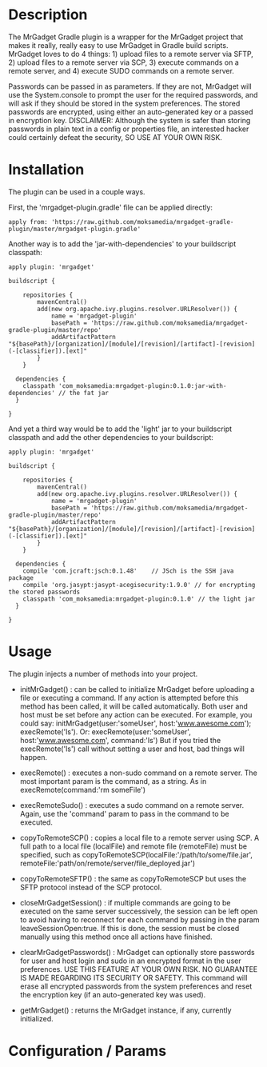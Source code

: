 # Description

The MrGadget Gradle plugin is a wrapper for the MrGadget project that makes it really, really easy to use MrGadget in Gradle build scripts. MrGadget loves to do 4 things: 1) upload files to a remote server via SFTP, 2) upload files to a remote server via SCP, 3) execute commands on a remote server, and 4) execute SUDO commands on a remote server.

Passwords can be passed in as parameters. If they are not, MrGadget will use the System.console to prompt the user for the required passwords, and will ask if they should be stored in the system preferences. The stored passwords are encrypted, using either an auto-generated key or a passed in encryption key. DISCLAIMER: Although the system is safer than storing passwords in plain text in a config or properties file, an interested hacker could certainly defeat the security, SO USE AT YOUR OWN RISK. 

# Installation

The plugin can be used in a couple ways.

First, the 'mrgadget-plugin.gradle' file can be applied directly:

	apply from: 'https://raw.github.com/moksamedia/mrgadget-gradle-plugin/master/mrgadget-plugin.gradle'
	

Another way is to add the 'jar-with-dependencies' to your buildscript classpath:

	apply plugin: 'mrgadget'

	buildscript {
	
		repositories {
			mavenCentral()
			add(new org.apache.ivy.plugins.resolver.URLResolver()) {
				name = 'mrgadget-plugin'
				basePath = 'https://raw.github.com/moksamedia/mrgadget-gradle-plugin/master/repo'
				addArtifactPattern "${basePath}/[organization]/[module]/[revision]/[artifact]-[revision](-[classifier]).[ext]"
			}
		}
    
	  dependencies {
		classpath 'com_moksamedia:mrgadget-plugin:0.1.0:jar-with-dependencies' // the fat jar 
	  }

	}

And yet a third way would be to add the 'light' jar to your buildscript classpath and add the other dependencies to your buildscript:

	apply plugin: 'mrgadget'

	buildscript {

		repositories {
			mavenCentral()
			add(new org.apache.ivy.plugins.resolver.URLResolver()) {
				name = 'mrgadget-plugin'
				basePath = 'https://raw.github.com/moksamedia/mrgadget-gradle-plugin/master/repo'
				addArtifactPattern "${basePath}/[organization]/[module]/[revision]/[artifact]-[revision](-[classifier]).[ext]"
			}
		}

	  dependencies {
		compile 'com.jcraft:jsch:0.1.48'	// JSch is the SSH java package
		compile 'org.jasypt:jasypt-acegisecurity:1.9.0'	// for encrypting the stored passwords
		classpath 'com_moksamedia:mrgadget-plugin:0.1.0' // the light jar
	  }
	
	}

# Usage

The plugin injects a number of methods into your project.

* initMrGadget() : can be called to initialize MrGadget before uploading a file or executing a command. If any action is attempted before this method has been called, it will be called automatically. Both user and host must be set before any action can be executed. For example, you could say: initMrGadget(user:'someUser', host:'www.awesome.com'); execRemote('ls'). Or: execRemote(user:'someUser', host:'www.awesome.com', command:'ls') But if you tried the execRemote('ls') call without setting a user and host, bad things will happen.

* execRemote() : executes a non-sudo command on a remote server. The most important param is the command, as a string. As in execRemote(command:'rm someFile')

* execRemoteSudo() : executes a sudo command on a remote server. Again, use the 'command' param to pass in the command to be executed.

* copyToRemoteSCP() : copies a local file to a remote server using SCP. A full path to a local file (localFile) and remote file (remoteFile) must be specified, such as copyToRemoteSCP(localFile:'/path/to/some/file.jar', remoteFile:'path/on/remote/server/file_deployed.jar')

* copyToRemoteSFTP() : the same as copyToRemoteSCP but uses the SFTP protocol instead of the SCP protocol.

* closeMrGadgetSession() : if multiple commands are going to be executed on the same server successively, the session can be left open to avoid having to reconnect for each command by passing in the param leaveSessionOpen:true. If this is done, the session must be closed manually using this method once all actions have finished.

* clearMrGadgetPasswords() : MrGadget can optionally store passwords for user and host login and sudo in an encrypted format in the user preferences. USE THIS FEATURE AT YOUR OWN RISK. NO GUARANTEE IS MADE REGARDING ITS SECURITY OR SAFETY. This command will erase all encrypted passwords from the system preferences and reset the encryption key (if an auto-generated key was used).

* getMrGadget() : returns the MrGadget instance, if any, currently initialized.

# Configuration / Params

